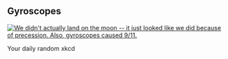 ## Gyroscopes
[![We didn't actually land on the moon -- it just looked like we did because of precession.  Also, gyroscopes caused 9/11.](https://imgs.xkcd.com/comics/gyroscopes.png)](https://xkcd.com/332/ "We didn't actually land on the moon -- it just looked like we did because of precession.  Also, gyroscopes caused 9/11.")

Your daily random xkcd
